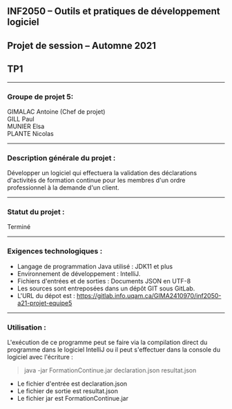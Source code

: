 ## INF2050 – Outils et pratiques de développement logiciel  
## Projet de session – Automne 2021  
## TP1

___
### Groupe de projet 5:  
GIMALAC Antoine (Chef de projet)  
GILL Paul  
MUNIER Elsa  
PLANTE Nicolas  

___
### Description générale du projet :  
Développer un logiciel qui effectuera la validation des déclarations d'activités de formation continue pour les membres d'un ordre professionnel à la demande d'un client.  

___
### Statut du projet :  
Terminé  

___
### Exigences technologiques :  
+ Langage de programmation Java utilisé : JDK11 et plus
+ Environnement de développement : IntelliJ.
+ Fichiers d'entrées et de sorties : Documents JSON en UTF-8
+ Les sources sont entreposées dans un dépôt GIT sous GitLab.
+ L'URL du dépot est : https://gitlab.info.uqam.ca/GIMA2410970/inf2050-a21-projet-equipe5  

___
### Utilisation : 
L'exécution de ce programme peut se faire via la compilation direct du programme dans le logiciel IntelliJ ou il peut s'effectuer dans la console du logiciel avec l'écriture :  
>java -jar FormationContinue.jar declaration.json resultat.json  
+ Le fichier d'entrée est declaration.json  
+ Le fichier de sortie est resultat.json  
+ Le fichier jar est FormationContinue.jar  
